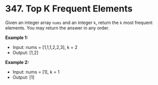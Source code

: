 # 347. Top K Frequent Elements

Given an integer array `nums` and an integer `k`, return the `k` most frequent elements. You may return the answer in any order.

**Example 1:**

- Input: nums = [1,1,1,2,2,3], k = 2
- Output: [1,2]

**Example 2:**

- Input: nums = [1], k = 1
- Output: [1]
